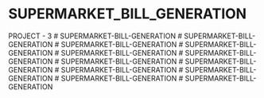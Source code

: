 # SUPERMARKET_BILL_GENERATION
PROJECT - 3
#   S U P E R M A R K E T - B I L L - G E N E R A T I O N  
 #   S U P E R M A R K E T - B I L L - G E N E R A T I O N  
 #   S U P E R M A R K E T - B I L L - G E N E R A T I O N  
 #   S U P E R M A R K E T - B I L L - G E N E R A T I O N  
 #   S U P E R M A R K E T - B I L L - G E N E R A T I O N  
 #   S U P E R M A R K E T - B I L L - G E N E R A T I O N  
 #   S U P E R M A R K E T - B I L L - G E N E R A T I O N  
 #   S U P E R M A R K E T - B I L L - G E N E R A T I O N  
 # SUPERMARKET-BILL-GENERATION
#   S U P E R M A R K E T - B I L L - G E N E R A T I O N  
 # SUPERMARKET-BILL-GENERATION
#   S U P E R M A R K E T - B I L L - G E N E R A T I O N  
 